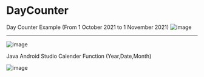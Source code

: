 # DayCounter
 Day Counter Example (From 1 October 2021 to 1 November 2021)
![image](https://user-images.githubusercontent.com/67759970/135554810-f9b94d52-fe06-481f-9b2d-4c4f41e690c9.png)
___________________________________________________________________________________________________________________
![image](https://user-images.githubusercontent.com/67759970/135554838-54b5a800-8981-473d-abee-285f6c880e44.png)


Java Android Studio Calender Function (Year,Date,Month)


![image](https://user-images.githubusercontent.com/67759970/135554852-36c53f1e-be88-4cbd-ac2c-8c3e3bce6433.png)




